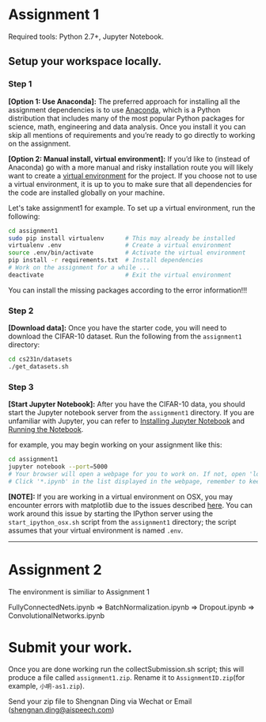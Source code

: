 




# Assignment 1
Required tools: Python 2.7+, Jupyter Notebook.

## Setup your workspace locally.

### Step 1
**[Option 1: Use Anaconda]:** The preferred approach for installing all the assignment dependencies is to use [Anaconda](https://www.continuum.io/downloads), which is a Python distribution that includes many of the most popular Python packages for science, math, engineering and data analysis. Once you install it you can skip all mentions of requirements and you’re ready to go directly to working on the assignment.

**[Option 2: Manual install, virtual environment]:** If you’d like to (instead of Anaconda) go with a more manual and risky installation route you will likely want to create a [virtual environment](http://docs.python-guide.org/en/latest/dev/virtualenvs/) for the project. If you choose not to use a virtual environment, it is up to you to make sure that all dependencies for the code are installed globally on your machine.

Let's take assignment1 for example. To set up a virtual environment, run the following:

```bash
cd assignment1
sudo pip install virtualenv      # This may already be installed
virtualenv .env                  # Create a virtual environment
source .env/bin/activate         # Activate the virtual environment
pip install -r requirements.txt  # Install dependencies
# Work on the assignment for a while ...
deactivate                       # Exit the virtual environment
```

You can install the missing packages according to the error information!!!

### Step 2

**[Download data]:** Once you have the starter code, you will need to download the CIFAR-10 dataset. Run the following from the `assignment1` directory:

```bash
cd cs231n/datasets
./get_datasets.sh
```


### Step 3
**[Start Jupyter Notebook]:** After you have the CIFAR-10 data, you should start the Jupyter notebook server from the `assignment1` directory. If you are unfamiliar with Jupyter, you can refer to [Installing Jupyter Notebook](http://jupyter.readthedocs.io/en/latest/install.html) and [Running the Notebook](https://jupyter.readthedocs.io/en/latest/running.html#running).

for example, you may begin working on your assignment like this:
```bash
cd assignment1
jupyter notebook --port=5000
# Your browser will open a webpage for you to work on. If not, open 'localhost:5000' by yourselves.
# Click '*.ipynb' in the list displayed in the webpage, remember to keep the outputs of those code cells.
```

**[NOTE]:** If you are working in a virtual environment on OSX, you may encounter errors with matplotlib due to the issues described [here](http://matplotlib.org/faq/virtualenv_faq.html). You can work around this issue by starting the IPython server using the `start_ipython_osx.sh` script from the `assignment1` directory; the script assumes that your virtual environment is named `.env`.



---

# Assignment 2
The environment is similiar to Assignment 1

FullyConnectedNets.ipynb => BatchNormalization.ipynb => Dropout.ipynb => ConvolutionalNetworks.ipynb

# Submit your work.

Once you are done working run the collectSubmission.sh script; this will produce a file called `assignment1.zip`. Rename it to `AssignmentID.zip`(for example, `小明-as1.zip`). 

Send your zip file to Shengnan Ding via Wechat or Email (shengnan.ding@aispeech.com)
